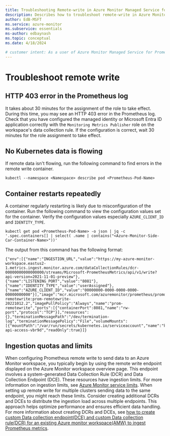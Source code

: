 ```yaml
---
title: Troubleshooting Remote-write in Azure Monitor Managed Service for Prometheus
description: Describes how to troubleshoot remote-write in Azure Monitor Managed Service for Prometheus
author: EdB-MSFT
ms.service: azure-monitor
ms.subservice: essentials
ms-author: edbaynash
ms.topic: conceptual
ms.date: 4/18/2024

# customer intent: As a user of Azure Monitor Managed Service for Prometheus, I want to troubleshoot remote-write issues so that I can ensure that my data is flowing correctly.
---
```


# Troubleshoot remote write

##  HTTP 403 error in the Prometheus log

It takes about 30 minutes for the assignment of the role to take effect. During this time, you may see an HTTP 403 error in the Prometheus log. Check that you have configured the managed identity or Microsoft Entra ID application correctly with the `Monitoring Metrics Publisher` role on the workspace's data collection rule. If the configuration is correct, wait 30 minutes for the role assignment to take effect.


## No Kubernetes data is flowing

If remote data isn't flowing, run the following command to find errors in the remote write container.

```azurecli
kubectl --namespace <Namespace> describe pod <Prometheus-Pod-Name>
```


## Container restarts repeatedly

A container regularly restarting is likely due to misconfiguration of the container. Run the following command to view the configuration values set for the container. Verify the configuration values especially `AZURE_CLIENT_ID` and `IDENTITY_TYPE`.

```azureccli
kubectl get pod <Prometheus-Pod-Name> -o json | jq -c  '.spec.containers[] | select( .name | contains("<Azure-Monitor-Side-Car-Container-Name>"))'
```

The output from this command has the following format:

```
{"env":[{"name":"INGESTION_URL","value":"https://my-azure-monitor-workspace.eastus2-1.metrics.ingest.monitor.azure.com/dataCollectionRules/dcr-00000000000000000/streams/Microsoft-PrometheusMetrics/api/v1/write?api-version=2021-11-01-preview"},{"name":"LISTENING_PORT","value":"8081"},{"name":"IDENTITY_TYPE","value":"userAssigned"},{"name":"AZURE_CLIENT_ID","value":"00000000-0000-0000-0000-00000000000"}],"image":"mcr.microsoft.com/azuremonitor/prometheus/promdev/prom-remotewrite:prom-remotewrite-20221012.2","imagePullPolicy":"Always","name":"prom-remotewrite","ports":[{"containerPort":8081,"name":"rw-port","protocol":"TCP"}],"resources":{},"terminationMessagePath":"/dev/termination-log","terminationMessagePolicy":"File","volumeMounts":[{"mountPath":"/var/run/secrets/kubernetes.io/serviceaccount","name":"kube-api-access-vbr9d","readOnly":true}]}
```


## Ingestion quotas and limits

When configuring Prometheus remote write to send data to an Azure Monitor workspace, you typically begin by using the remote write endpoint displayed on the Azure Monitor workspace overview page. This endpoint involves a system-generated Data Collection Rule (DCR) and Data Collection Endpoint (DCE). These resources have ingestion limits. For more information on ingestion limits, see [Azure Monitor service limits](../service-limits.md#prometheus-metrics). When setting up remote write for multiple clusters sending data to the same endpoint, you might reach these limits. Consider creating additional DCRs and DCEs to distribute the ingestion load across multiple endpoints. This approach helps optimize performance and ensures efficient data handling. For more information about creating DCRs and DCEs, see [how to create custom Data collection endpoint(DCE) and custom Data collection rule(DCR) for an existing Azure monitor workspace(AMW) to ingest Prometheus metrics](https://aka.ms/prometheus/remotewrite/dcrartifacts).
